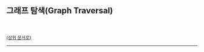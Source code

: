 ## 그래프 탐색(Graph Traversal)

<br>

<sup>[(상위 문서로)](https://github.com/SISALGO/JS-ThinkStack/tree/main/inseong-so)</sup>

<hr>
<br>